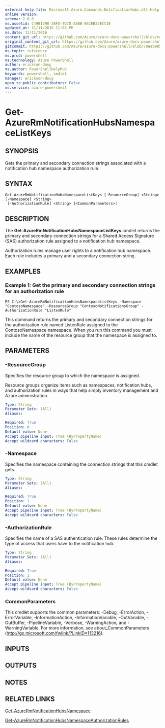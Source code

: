 ```yaml
---
external help file: Microsoft.Azure.Commands.NotificationHubs.dll-Help.xml
online version: 
schema: 2.0.0
ms.assetid: C49B1390-2BFD-4D7D-A68B-862EB35ECC1E
updated_at: 11/11/2016 11:03 PM
ms.date: 11/11/2016
content_git_url: https://github.com/Azure/azure-docs-powershell/blob/master/azureps-cmdlets-docs/ResourceManager/AzureRM.NotificationHubs/v2.2.0/Get-AzureRmNotificationHubsNamespaceListKeys.md
original_content_git_url: https://github.com/Azure/azure-docs-powershell/blob/master/azureps-cmdlets-docs/ResourceManager/AzureRM.NotificationHubs/v2.2.0/Get-AzureRmNotificationHubsNamespaceListKeys.md
gitcommit: https://github.com/Azure/azure-docs-powershell/blob/79eeb985ea480979357fb4695832a0c3d29a48bf/azureps-cmdlets-docs/ResourceManager/AzureRM.NotificationHubs/v2.2.0/Get-AzureRmNotificationHubsNamespaceListKeys.md
ms.topic: reference
ms.prod: powershell
ms.technology: Azure PowerShell
author: erickson-doug
ms.author: PowerShellHelpPub
keywords: powershell, cmdlet
manager: erickson-doug
open_to_public_contributors: False
ms.service: azure-powershell
---
```


# Get-AzureRmNotificationHubsNamespaceListKeys

## SYNOPSIS
Gets the primary and secondary connection strings associated with a notification hub namespace authorization rule.

## SYNTAX

```
Get-AzureRmNotificationHubsNamespaceListKeys [-ResourceGroup] <String> [-Namespace] <String>
 [-AuthorizationRule] <String> [<CommonParameters>]
```

## DESCRIPTION
The **Get-AzureRmNotificationHubsNamespaceListKeys** cmdlet returns the primary and secondary connection strings for a Shared Access Signature (SAS) authorization rule assigned to a notification hub namespace.

Authorization rules manage user rights to a notification hub namespace.
Each rule includes a primary and a secondary connection string.

## EXAMPLES

### Example 1: Get the primary and secondary connection strings for an authorization rule
```
PS C:\>Get-AzureRmNotificationHubsNamespaceListKeys -Namespace "ContosoNamespace" -ResourceGroup "ContosoNotificationsGroup" -AuthorizationRule "ListenRule"
```

This command returns the primary and secondary connection strings for the authorization rule named ListenRule assigned to the ContosoNamespace namespace.
When you run this command you must include the name of the resource group that the namespace is assigned to.

## PARAMETERS

### -ResourceGroup
Specifies the resource group to which the namespace is assigned.

Resource groups organize items such as namespaces, notification hubs, and authorization rules in ways that help simply inventory management and Azure administration.

```yaml
Type: String
Parameter Sets: (All)
Aliases: 

Required: True
Position: 0
Default value: None
Accept pipeline input: True (ByPropertyName)
Accept wildcard characters: False
```

### -Namespace
Specifies the namespace containing the connection strings that this cmdlet gets.

```yaml
Type: String
Parameter Sets: (All)
Aliases: 

Required: True
Position: 1
Default value: None
Accept pipeline input: True (ByPropertyName)
Accept wildcard characters: False
```

### -AuthorizationRule
Specifies the name of a SAS authentication rule.
These rules determine the type of access that users have to the notification hub.

```yaml
Type: String
Parameter Sets: (All)
Aliases: 

Required: True
Position: 2
Default value: None
Accept pipeline input: True (ByPropertyName)
Accept wildcard characters: False
```

### CommonParameters
This cmdlet supports the common parameters: -Debug, -ErrorAction, -ErrorVariable, -InformationAction, -InformationVariable, -OutVariable, -OutBuffer, -PipelineVariable, -Verbose, -WarningAction, and -WarningVariable. For more information, see about_CommonParameters (http://go.microsoft.com/fwlink/?LinkID=113216).

## INPUTS

## OUTPUTS

## NOTES

## RELATED LINKS

[Get-AzureRmNotificationHubsNamespace](xref:ResourceManager/AzureRM.NotificationHubs/v2.2.0/Get-AzureRmNotificationHubsNamespace.md)

[Get-AzureRmNotificationHubsNamespaceAuthorizationRules](xref:ResourceManager/AzureRM.NotificationHubs/v2.2.0/Get-AzureRmNotificationHubsNamespaceAuthorizationRules.md)


